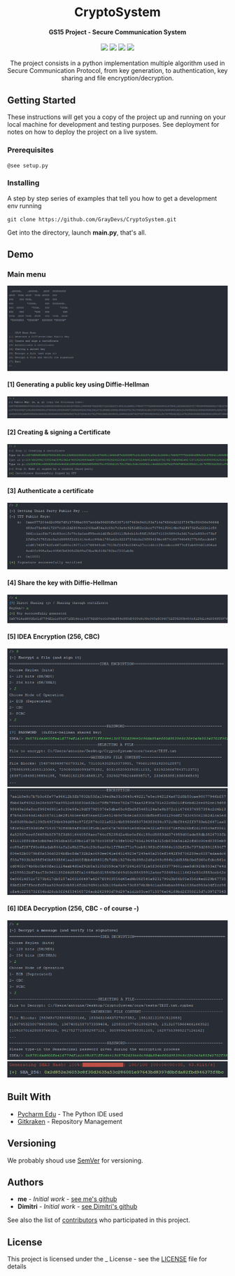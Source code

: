 <h1 align="center">
  CryptoSystem
  <br>
</h1>

<h4 align="center"> GS15 Project - Secure Communication System </h4>

<p align="center">
    <img src=https://badgen.net/badge/Status/on%20standby/grey)>
    <img src="https://badgen.net/badge/release/v0.1.0/blue">
    <img src="https://badgen.net/badge/Python/3.6 | 3.7/blue">
    <img src="https://badgen.net/badge/build/passing/green">
  </br>
  </br>
The project consists in a python implementation multiple algorithm used in Secure Communication Protocol, from key generation, to authentication, key sharing and file encryption/decryption.
</p>

## Getting Started

These instructions will get you a copy of the project up and running on your local machine for development and testing purposes. See deployment for notes on how to deploy the project on a live system.

### Prerequisites

```
@see setup.py
```

### Installing

A step by step series of examples that tell you how to get a development env running

```
git clone https://github.com/GrayDevs/CryptoSystem.git
```

Get into the directory, launch **main.py**, that's all.


## Demo

### Main menu
![Main Menu](IMG_Demo/main_menu.PNG? "Main Menu")

#### [1] Generating a public key using Diffie-Hellman
![DH Public Key Generation](IMG_Demo/dh_public_key.PNG? "DH Public Key Generation")

#### [2] Creating & signing a Certificate
![Creating & signing a Certificate](IMG_Demo/creating_certificate.PNG? "Creating & signing a Certificate")

#### [3] Authenticate a certificate
![Authentication](IMG_Demo/authentication.PNG? "Authentication")

#### [4] Share the key with Diffie-Hellman
![Authentication](IMG_Demo/dh_final_key.PNG? "Authentication")

#### [5] IDEA Encryption (256, CBC)
![IDEA Encryption 1](IMG_Demo/idea_encryption_1.PNG? "Encryption 1")
![IDEA Encryption 2](IMG_Demo/idea_encryption_2.PNG? "Encryption 2")

#### [6] IDEA Decryption (256, CBC - of course -)
![IDEA Decryption 1](IMG_Demo/idea_decryption_1.PNG? "Decryption 1")
![IDEA Decryption 2](IMG_Demo/idea_decryption_2.PNG? "Decryption 2")

## Built With

* [Pycharm Edu](https://www.jetbrains.com/pycharm/) - The Python IDE used
* [Gitkraken](https://www.gitkraken.com/) - Repository Management

## Versioning

We probably shoud use [SemVer](http://semver.org/) for versioning.

## Authors

* **me** - *Initial work* - [see me's github](https://github.com/GrayDevs/)
* **Dimitri** - *Initial work* - [see Dimitri's github](https://www.youtube.com/watch?v=dQw4w9WgXcQ)

See also the list of [contributors](https://github.com/your/project/contributors) who participated in this project.

## License

This project is licensed under the _ License - see the [LICENSE](LICENSE) file for details

